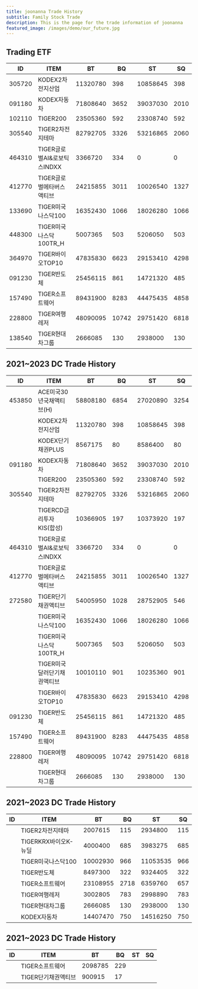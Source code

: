 ```yaml
---
title: joonanna Trade History
subtitle: Family Stock Trade
description: This is the page for the trade information of joonanna
featured_image: /images/demo/our_future.jpg
---
```


## Trading ETF

|ID|ITEM |BT|BQ|ST|SQ|
|--|-----|--|--|--|--|
|305720|KODEX2차전지산업|11320780 |	 398 |	 10858645 |	 398 |
|091180|KODEX자동차|71808640 |	 3652 	| 39037030| 	 2010 |
|102110|TIGER200|23505360 |	 592 |	 23308740 |	 592| 
|305540|TIGER2차전지테마|82792705 |	 3326 	| 53216865 |	 2060 |
|464310|TIGER글로벌AI&로보틱스INDXX|3366720 	|334| 0| 0|
|412770|TIGER글로벌메타버스액티브|24215855 |	 3011 |	 10026540 |	 1327 | 
|133690|TIGER미국나스닥100|16352430 |	 1066 	| 18026280 | 	 1066 | 
|448300|TIGER미국나스닥100TR_H|5007365 | 	 503 | 	 5206050 | 	 503 |
|364970|TIGER바이오TOP10|	47835830|6623 | 	 29153410 | 	 4298 |
|091230|TIGER반도체|25456115 |861|	 14721320 |	 485 |
|157490|TIGER소프트웨어|89431900|8283|44475435|4858|
|228800|TIGER여행레저|48090095|10742|29751420|6818|
|138540|TIGER현대차그룹|2666085|130|2938000 |130|


## 2021~2023 DC Trade History

|ID|ITEM |BT|BQ|ST|SQ|
|--|-----|--|--|--|--|
|453850|ACE미국30년국채액티브(H)|58808180|6854|27020890|	 3254 |
| |KODEX2차전지산업|11320780 |	 398 |	 10858645 |	 398 |
| |KODEX단기채권PLUS|8567175 |	 80 |	 8586400 |	 80 |
|091180|KODEX자동차|71808640 |	 3652 	| 39037030| 	 2010 |
| |TIGER200|23505360 |	 592 |	 23308740 |	 592| 
|305540|TIGER2차전지테마|82792705 |	 3326 	| 53216865 |	 2060 |
| |TIGERCD금리투자KIS(합성)|10366905 | 	 197 |	 10373920 | 	 197 |
|464310|TIGER글로벌AI&로보틱스INDXX|3366720 	|334| 0| 0|
|412770|TIGER글로벌메타버스액티브|24215855 |	 3011 |	 10026540 |	 1327 | 
|272580|TIGER단기채권액티브|54005950 | 	 1028 | 	 28752905 | 	 546 | 
| |TIGER미국나스닥100|16352430 |	 1066 	| 18026280 | 	 1066 | 
| |TIGER미국나스닥100TR_H|5007365 | 	 503 | 	 5206050 | 	 503 |
| |TIGER미국달러단기채권액티브|10010110 |	 901 |	 10235360 	| 901 |
| |TIGER바이오TOP10|	47835830|6623 | 	 29153410 | 	 4298 |
|091230|TIGER반도체|25456115 |861|	 14721320 |	 485 |
|157490|TIGER소프트웨어|89431900|8283|44475435|4858|
|228800|TIGER여행레저|48090095|10742|29751420|6818|
| |TIGER현대차그룹|2666085|130|2938000 |130|

## 2021~2023 DC Trade History

|ID|ITEM |BT|BQ|ST|SQ|
|--|-----|--|--|--|--|
| |TIGER2차전지테마|	2007615|115|2934800|115|
| |TIGERKRX바이오K-뉴딜|4000400|685|3983275|685|
| |TIGER미국나스닥100|10002930|966|11053535|966|
| |TIGER반도체|8497300|322|9324405|322|
| |TIGER소프트웨어|23108955|2718|6359760|657|
| |TIGER여행레저|3002805|783|2998890|783|
| |TIGER현대차그룹|2666085|130|2938000|130|
| |KODEX자동차|14407470|	750|14516250|750|

## 2021~2023 DC Trade History

|ID|ITEM |BT|BQ|ST|SQ|
|--|-----|--|--|--|--|
| |TIGER소프트웨어|2098785|229| | |
| |TIGER단기채권액티브|900915|17| | |


